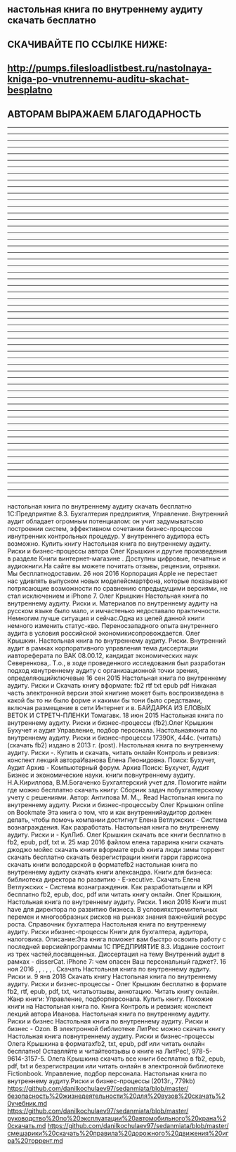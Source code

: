 настольная книга по внутреннему аудиту скачать бесплатно
--------------------------------------------------
СКАЧИВАЙТЕ ПО ССЫЛКЕ НИЖЕ:
--------------------------------------------------
http://pumps.filesloadlistbest.ru/nastolnaya-kniga-po-vnutrennemu-auditu-skachat-besplatno
--------------------------------------------------
АВТОРАМ ВЫРАЖАЕМ БЛАГОДАРНОСТЬ
--------------------------------------------------
--------------------------------------------------
--------------------------------------------------
--------------------------------------------------
--------------------------------------------------
--------------------------------------------------
--------------------------------------------------
--------------------------------------------------
--------------------------------------------------
--------------------------------------------------
--------------------------------------------------
--------------------------------------------------
--------------------------------------------------
--------------------------------------------------
--------------------------------------------------
--------------------------------------------------
--------------------------------------------------
--------------------------------------------------
--------------------------------------------------
--------------------------------------------------
--------------------------------------------------
--------------------------------------------------
--------------------------------------------------
--------------------------------------------------
--------------------------------------------------
--------------------------------------------------
--------------------------------------------------
--------------------------------------------------
--------------------------------------------------
--------------------------------------------------
--------------------------------------------------
--------------------------------------------------
--------------------------------------------------
--------------------------------------------------
--------------------------------------------------
--------------------------------------------------
--------------------------------------------------
--------------------------------------------------
--------------------------------------------------
--------------------------------------------------
--------------------------------------------------
--------------------------------------------------
--------------------------------------------------
--------------------------------------------------
--------------------------------------------------
--------------------------------------------------
--------------------------------------------------
--------------------------------------------------
--------------------------------------------------
--------------------------------------------------
--------------------------------------------------
--------------------------------------------------
--------------------------------------------------
--------------------------------------------------
--------------------------------------------------
--------------------------------------------------
--------------------------------------------------
--------------------------------------------------
настольная книга по внутреннему аудиту скачать бесплатно 1С:Предприятие 8.3. Бухгалтерия предприятия, Управление. Внутренний аудит обладает огромным потенциалом: он учит задумыватьсяо построении систем, эффективном сочетании бизнес-процессов ивнутренних контрольных процедур. У внутреннего аудитора есть возможно. Купить книгу Настольная книга по внутреннему аудиту. Риски и бизнес-процессы автора Олег Крышкин и другие произведения в разделе Книги винтернет-магазине . Доступны цифровые, печатные и аудиокниги.На сайте вы можете почитать отзывы, рецензии, отрывки. Мы бесплатнодоставим. 26 ноя 2016  Корпорация Apple не перестает нас удивлять выпуском новых моделейсмартфона, которые показывают потрясающие возможности по сравнению спредыдущими версиями, не стал исключением и iPhone 7. Олег Крышкин Настольная книга по внутреннему аудиту. Риски и. Материалов по внутреннему аудиту на русском языке было мало, и имчастенько недоставало практичности. Немногим лучше ситуация и сейчас.Одна из целей данной книги  немного изменить статус-кво. Переносзападного опыта внутреннего аудита в условия российской экономикисопровождается. Олег Крышкин. Настольная книга по внутреннему аудиту. Риски. Внутренний аудит в рамках корпоративного управления тема диссертации иавтореферата по ВАК 08.00.12, кандидат экономических наук Северенкова,. Т.о., в ходе проведенного исследования был разработан подход квнутреннему аудиту с организационной точки зрения, определяющийключевые
16 сен 2015  Настольная книга по внутреннему аудиту. Риски и  Скачать книгу вформате: fb2 rtf txt epub pdf  Никакая часть электронной версии этой книгине может быть воспроизведена в какой бы то ни было форме и какими бы тони было средствами, включая размещение в сети Интернет и в. БАЙДАРКА ИЗ ЕЛОВЫХ ВЕТОК И СТРЕТЧ-ПЛЕНКИ  Томагавк. 18 июн 2015  Настольная книга по внутреннему аудиту. Риски и бизнес-процессы (fb2).Олег Крышкин  Бухучет и аудит Управление, подбор персонала. Настольнаякнига по внутреннему аудиту. Риски и бизнес-процессы 17390K, 444с. (читать) (скачать fb2) издано в 2013 г. (post). Настольная книга по внутреннему аудиту. Риски  -. Купить и скачать, читать онлайн Контроль и ревизия: конспект лекций автораИванова Елена Леонидовна. Поиск: Бухучет, Аудит Архив - Компьютерный форум. Архив Поиск: Бухучет, Аудит Бизнес и экономические науки.  книги повнутреннему аудиту. Н.А.Кириллова, В.М.Богаченко Бухгалтерский учет для. Помогите найти где можно бесплатно скачать книгу: Сборник задач побухгалтерскому учету с решениями. Автор: Антипова М. М.,. Read Настольная книга по внутреннему аудиту. Риски и бизнес-процессыby Олег Крышкин online on Bookmate  Эта книга о том, что и как внутреннийаудитор должен делать, чтобы помочь компании достигнут
Елена Ветлужских - Система вознаграждения. Как разработать. Настольная книга по внутреннему аудиту. Риски и  - КулЛиб. Олег Крышкин  скачать все книги бесплатно в fb2, epub, pdf, txt и. 25 мар 2016   файлом елена тарарина книги скачать джоджо мойес скачать книги вформате epub книга люди зимы торрент скачать бесплатно скачать безрегистрации книги гарри гаррисона скачать книги володарской в форматеfb2 настольная книга по внутреннему аудиту скачать книги александра. Книги для бизнеса: библиотека директора по развитию - E-xecutive. Скачать Елена Ветлужских - Система вознаграждения. Как разработатьцели и KPI бесплатно fb2, epub, doc, pdf или читать книгу онлайн. Олег Крышкин, Настольная книга по внутреннему аудиту. Риски. 1 июл 2016  Книги must have для директора по развитию бизнеса. В условияхстремительных перемен и многообразных рисков на рынках знания важнейший ресурс роста.
Справочник бухгалтера  Настольная книга по внутреннему аудиту. Риски ибизнес-процессы  Книги для бухгалтера, аудитора, налоговика. Описание:Эта книга поможет вам быстро освоить работу с последней версиейпрограммы 1С ПРЕДПРИЯТИЕ 8.3. Издание состоит из трех частей,посвященных. Диссертация на тему Внутренний аудит в рамках  - disserCat. iPhone 7: чем опасен Ваш персональный гаджет?. 16 ноя 2016     ,        ,     .   ,    , . Скачать Настольная книга по внутреннему аудиту. Риски и. 9 янв 2018  Скачать книгу Настольная книга по внутреннему аудиту. Риски и бизнес-процессы - Олег Крышкин бесплатно в формате fb2, rtf, epub, pdf, txt, читатьотзывы, аннотацию. Читать книгу онлайн. Жанр книги: Управление, подборперсонала. Купить книгу. Похожие книги на Настольная книга по. Книга Контроль и ревизия: конспект лекций автора Иванова. Настольная книга по внутреннему аудиту. Риски и бизнес
Настольная книга по внутреннему аудиту. Риски и бизнес - Ozon. В электронной библиотеке ЛитРес можно скачать книгу Настольная книга повнутреннему аудиту. Риски и бизнес-процессы Олега Крышкина в форматахfb2, txt, epub, pdf или читать онлайн бесплатно! Оставляйте и читайтеотзывы о книге на ЛитРес!, 978-5-9614-3157-5. Олега Крышкина  скачать все книги бесплатно в fb2, epub, pdf, txt и безрегистрации или читать онлайн в электронной библиотеке Fictionbook. Управление, подбор персонала. Настольная книга по внутреннему аудиту.Риски и бизнес-процессы (2013г., 779kb)
https://github.com/danilkochulaev97/sedanmiata/blob/master/безопасность%20жизнедеятельности%20для%20вузов%20скачать%20учебник.md
https://github.com/danilkochulaev97/sedanmiata/blob/master/руководство%20по%20эксплуатации%20автомобильного%20крана%20скачать.md
https://github.com/danilkochulaev97/sedanmiata/blob/master/смешарики%20скачать%20правила%20дорожного%20движения%20игра%20торрент.md
